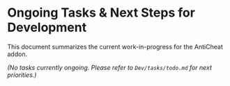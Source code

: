# Ongoing Tasks & Next Steps for Development

This document summarizes the current work-in-progress for the AntiCheat addon.

*(No tasks currently ongoing. Please refer to `Dev/tasks/todo.md` for next priorities.)*
